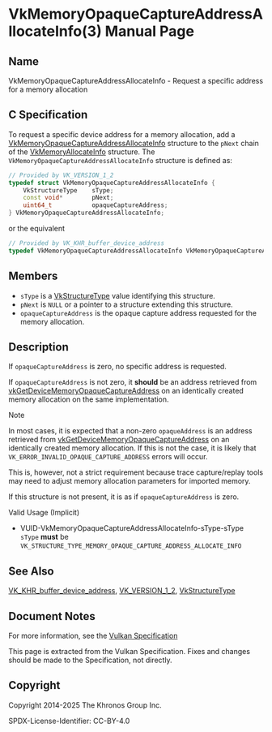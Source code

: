 # VkMemoryOpaqueCaptureAddressAllocateInfo(3) Manual Page

## Name

VkMemoryOpaqueCaptureAddressAllocateInfo - Request a specific address for a memory allocation



## [](#_c_specification)C Specification

To request a specific device address for a memory allocation, add a [VkMemoryOpaqueCaptureAddressAllocateInfo](https://registry.khronos.org/vulkan/specs/latest/man/html/VkMemoryOpaqueCaptureAddressAllocateInfo.html) structure to the `pNext` chain of the [VkMemoryAllocateInfo](https://registry.khronos.org/vulkan/specs/latest/man/html/VkMemoryAllocateInfo.html) structure. The `VkMemoryOpaqueCaptureAddressAllocateInfo` structure is defined as:

```c++
// Provided by VK_VERSION_1_2
typedef struct VkMemoryOpaqueCaptureAddressAllocateInfo {
    VkStructureType    sType;
    const void*        pNext;
    uint64_t           opaqueCaptureAddress;
} VkMemoryOpaqueCaptureAddressAllocateInfo;
```

or the equivalent

```c++
// Provided by VK_KHR_buffer_device_address
typedef VkMemoryOpaqueCaptureAddressAllocateInfo VkMemoryOpaqueCaptureAddressAllocateInfoKHR;
```

## [](#_members)Members

- `sType` is a [VkStructureType](https://registry.khronos.org/vulkan/specs/latest/man/html/VkStructureType.html) value identifying this structure.
- `pNext` is `NULL` or a pointer to a structure extending this structure.
- `opaqueCaptureAddress` is the opaque capture address requested for the memory allocation.

## [](#_description)Description

If `opaqueCaptureAddress` is zero, no specific address is requested.

If `opaqueCaptureAddress` is not zero, it **should** be an address retrieved from [vkGetDeviceMemoryOpaqueCaptureAddress](https://registry.khronos.org/vulkan/specs/latest/man/html/vkGetDeviceMemoryOpaqueCaptureAddress.html) on an identically created memory allocation on the same implementation.

Note

In most cases, it is expected that a non-zero `opaqueAddress` is an address retrieved from [vkGetDeviceMemoryOpaqueCaptureAddress](https://registry.khronos.org/vulkan/specs/latest/man/html/vkGetDeviceMemoryOpaqueCaptureAddress.html) on an identically created memory allocation. If this is not the case, it is likely that `VK_ERROR_INVALID_OPAQUE_CAPTURE_ADDRESS` errors will occur.

This is, however, not a strict requirement because trace capture/replay tools may need to adjust memory allocation parameters for imported memory.

If this structure is not present, it is as if `opaqueCaptureAddress` is zero.

Valid Usage (Implicit)

- [](#VUID-VkMemoryOpaqueCaptureAddressAllocateInfo-sType-sType)VUID-VkMemoryOpaqueCaptureAddressAllocateInfo-sType-sType  
  `sType` **must** be `VK_STRUCTURE_TYPE_MEMORY_OPAQUE_CAPTURE_ADDRESS_ALLOCATE_INFO`

## [](#_see_also)See Also

[VK\_KHR\_buffer\_device\_address](https://registry.khronos.org/vulkan/specs/latest/man/html/VK_KHR_buffer_device_address.html), [VK\_VERSION\_1\_2](https://registry.khronos.org/vulkan/specs/latest/man/html/VK_VERSION_1_2.html), [VkStructureType](https://registry.khronos.org/vulkan/specs/latest/man/html/VkStructureType.html)

## [](#_document_notes)Document Notes

For more information, see the [Vulkan Specification](https://registry.khronos.org/vulkan/specs/latest/html/vkspec.html#VkMemoryOpaqueCaptureAddressAllocateInfo)

This page is extracted from the Vulkan Specification. Fixes and changes should be made to the Specification, not directly.

## [](#_copyright)Copyright

Copyright 2014-2025 The Khronos Group Inc.

SPDX-License-Identifier: CC-BY-4.0